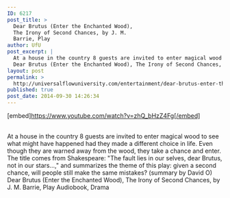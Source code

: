 ```yaml
---
ID: 6217
post_title: >
  Dear Brutus (Enter the Enchanted Wood),
  The Irony of Second Chances, by J. M.
  Barrie, Play
author: UfU
post_excerpt: |
  At a house in the country 8 guests are invited to enter magical wood to see what might have happened had they made a different choice in life. Even though they are warned away from the wood, they take a chance and enter. The title comes from Shakespeare: "The fault lies in our selves, dear Brutus, not in our stars...," and summarizes the theme of this play: given a second chance, will people still make the same mistakes? (summary by David O)
  Dear Brutus (Enter the Enchanted Wood), The Irony of Second Chances, by J. M. Barrie, Play Audiobook, Drama
layout: post
permalink: >
  http://universalflowuniversity.com/entertainment/dear-brutus-enter-the-enchanted-wood-the-irony-of-second-chances-by-j-m-barrie-play/
published: true
post_date: 2014-09-30 14:26:34
---
```

[embed]https://www.youtube.com/watch?v=zhQ_bHzZ4Fg[/embed]</br></br>
<p>At a house in the country 8 guests are invited to enter magical wood to see what might have happened had they made a different choice in life. Even though they are warned away from the wood, they take a chance and enter. The title comes from Shakespeare: "The fault lies in our selves, dear Brutus, not in our stars...," and summarizes the theme of this play: given a second chance, will people still make the same mistakes? (summary by David O)
Dear Brutus (Enter the Enchanted Wood), The Irony of Second Chances, by J. M. Barrie, Play Audiobook, Drama</p>
